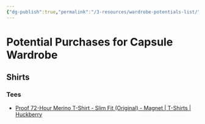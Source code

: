 ```yaml
---
{"dg-publish":true,"permalink":"/3-resources/wardrobe-potentials-list/","title":"Potential Purchases for Capsule Wardrobe","tags":["wardrobe","clothing","shopping"],"updated":"2025-10-18T21:23:28.242-07:00"}
---
```


# Potential Purchases for Capsule Wardrobe

## Shirts
### Tees
- [Proof 72-Hour Merino T-Shirt - Slim Fit (Original) - Magnet \| T-Shirts \| Huckberry](https://huckberry.com/store/proof/category/p/58169-72-hour-merino-tee)